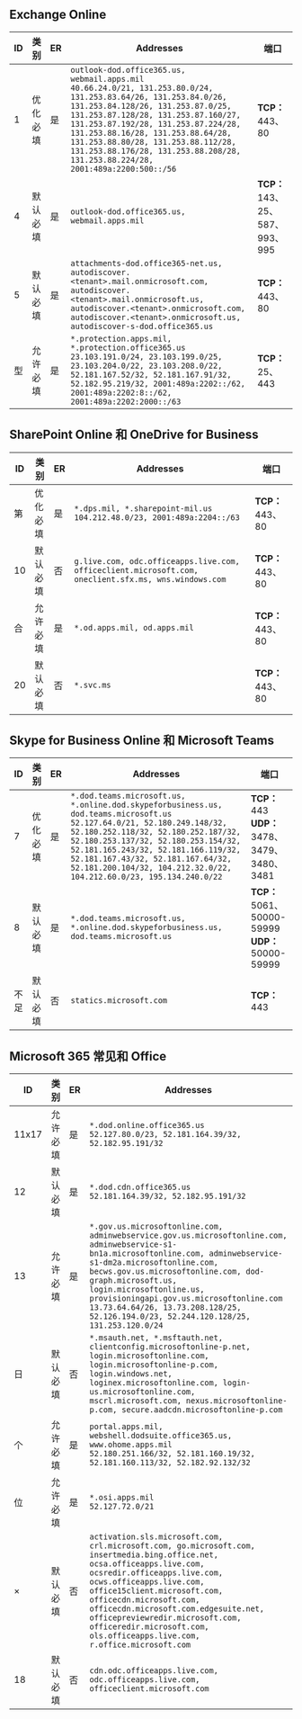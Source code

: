 <!--THIS FILE IS AUTOMATICALLY GENERATED. MANUAL CHANGES WILL BE OVERWRITTEN.-->
<!--Please contact the Office 365 Endpoints team with any questions.-->
<!--USGovDoD endpoints version 2019062800-->
<!--File generated 2019-06-28 11:00:09.8081-->

## <a name="exchange-online"></a>Exchange Online

ID | 类别 | ER | Addresses | 端口
-- | -------------------- | --- | ---------------------------------------------------------------------------------------------------------------------------------------------------------------------------------------------------------------------------------------------------------------------------------------------------------------------------------------------------------------------------------------------- | -------------------------------
1 | 优化<BR>必填 | 是 | `outlook-dod.office365.us, webmail.apps.mil`<BR>`40.66.24.0/21, 131.253.80.0/24, 131.253.83.64/26, 131.253.84.0/26, 131.253.84.128/26, 131.253.87.0/25, 131.253.87.128/28, 131.253.87.160/27, 131.253.87.192/28, 131.253.87.224/28, 131.253.88.16/28, 131.253.88.64/28, 131.253.88.80/28, 131.253.88.112/28, 131.253.88.176/28, 131.253.88.208/28, 131.253.88.224/28, 2001:489a:2200:500::/56` | **TCP：** 443、80
4 | 默认<BR>必填 | 是 | `outlook-dod.office365.us, webmail.apps.mil` | **TCP：** 143、25、587、993、995
5 | 默认<BR>必填 | 是 | `attachments-dod.office365-net.us, autodiscover.<tenant>.mail.onmicrosoft.com, autodiscover.<tenant>.mail.onmicrosoft.us, autodiscover.<tenant>.onmicrosoft.com, autodiscover.<tenant>.onmicrosoft.us, autodiscover-s-dod.office365.us` | **TCP：** 443、80
型 | 允许<BR>必填 | 是 | `*.protection.apps.mil, *.protection.office365.us`<BR>`23.103.191.0/24, 23.103.199.0/25, 23.103.204.0/22, 23.103.208.0/22, 52.181.167.52/32, 52.181.167.91/32, 52.182.95.219/32, 2001:489a:2202::/62, 2001:489a:2202:8::/62, 2001:489a:2202:2000::/63` | **TCP：** 25、443

## <a name="sharepoint-online-and-onedrive-for-business"></a>SharePoint Online 和 OneDrive for Business

ID | 类别 | ER | Addresses | 端口
-- | -------------------- | --- | ---------------------------------------------------------------------------------------------------- | ----------------
第 | 优化<BR>必填 | 是 | `*.dps.mil, *.sharepoint-mil.us`<BR>`104.212.48.0/23, 2001:489a:2204::/63` | **TCP：** 443、80
10  | 默认<BR>必填 | 否 | `g.live.com, odc.officeapps.live.com, officeclient.microsoft.com, oneclient.sfx.ms, wns.windows.com` | **TCP：** 443、80
合 | 允许<BR>必填 | 是 | `*.od.apps.mil, od.apps.mil` | **TCP：** 443、80
20 | 默认<BR>必填 | 否 | `*.svc.ms` | **TCP：** 443、80

## <a name="skype-for-business-online-and-microsoft-teams"></a>Skype for Business Online 和 Microsoft Teams

ID | 类别 | ER | Addresses | 端口
-- | -------------------- | --- | -------------------------------------------------------------------------------------------------------------------------------------------------------------------------------------------------------------------------------------------------------------------------------------------------------------------------------------------------------- | --------------------------------------------------
7 | 优化<BR>必填 | 是 | `*.dod.teams.microsoft.us, *.online.dod.skypeforbusiness.us, dod.teams.microsoft.us`<BR>`52.127.64.0/21, 52.180.249.148/32, 52.180.252.118/32, 52.180.252.187/32, 52.180.253.137/32, 52.180.253.154/32, 52.181.165.243/32, 52.181.166.119/32, 52.181.167.43/32, 52.181.167.64/32, 52.181.200.104/32, 104.212.32.0/22, 104.212.60.0/23, 195.134.240.0/22` | **TCP：** 443<BR>**UDP：** 3478、3479、3480、3481
8 | 默认<BR>必填 | 是 | `*.dod.teams.microsoft.us, *.online.dod.skypeforbusiness.us, dod.teams.microsoft.us` | **TCP：** 5061、50000-59999<BR>**UDP：** 50000-59999
不足 | 默认<BR>必填 | 否 | `statics.microsoft.com` | **TCP：** 443

## <a name="microsoft-365-common-and-office"></a>Microsoft 365 常见和 Office 

ID | 类别 | ER | Addresses | 端口
-- | ------------------- | --- | ------------------------------------------------------------------------------------------------------------------------------------------------------------------------------------------------------------------------------------------------------------------------------------------------------------------------------------------------------------------------------------------------ | ----------------
11x17 | 允许<BR>必填 | 是 | `*.dod.online.office365.us`<BR>`52.127.80.0/23, 52.181.164.39/32, 52.182.95.191/32` | **TCP：** 443
12 | 默认<BR>必填 | 是 | `*.dod.cdn.office365.us`<BR>`52.181.164.39/32, 52.182.95.191/32` | **TCP：** 443
13 | 允许<BR>必填 | 是 | `*.gov.us.microsoftonline.com, adminwebservice.gov.us.microsoftonline.com, adminwebservice-s1-bn1a.microsoftonline.com, adminwebservice-s1-dm2a.microsoftonline.com, becws.gov.us.microsoftonline.com, dod-graph.microsoft.us, login.microsoftonline.us, provisioningapi.gov.us.microsoftonline.com`<BR>`13.73.64.64/26, 13.73.208.128/25, 52.126.194.0/23, 52.244.120.128/25, 131.253.120.0/24` | **TCP：** 443
日 | 默认<BR>必填 | 否 | `*.msauth.net, *.msftauth.net, clientconfig.microsoftonline-p.net, login.microsoftonline.com, login.microsoftonline-p.com, login.windows.net, loginex.microsoftonline.com, login-us.microsoftonline.com, mscrl.microsoft.com, nexus.microsoftonline-p.com, secure.aadcdn.microsoftonline-p.com` | **TCP：** 443
个 | 允许<BR>必填 | 是 | `portal.apps.mil, webshell.dodsuite.office365.us, www.ohome.apps.mil`<BR>`52.180.251.166/32, 52.181.160.19/32, 52.181.160.113/32, 52.182.92.132/32` | **TCP：** 443
位 | 允许<BR>必填 | 是 | `*.osi.apps.mil`<BR>`52.127.72.0/21` | **TCP：** 443
× | 默认<BR>必填 | 否 | `activation.sls.microsoft.com, crl.microsoft.com, go.microsoft.com, insertmedia.bing.office.net, ocsa.officeapps.live.com, ocsredir.officeapps.live.com, ocws.officeapps.live.com, office15client.microsoft.com, officecdn.microsoft.com, officecdn.microsoft.com.edgesuite.net, officepreviewredir.microsoft.com, officeredir.microsoft.com, ols.officeapps.live.com, r.office.microsoft.com` | **TCP：** 443、80
18 | 默认<BR>必填 | 否 | `cdn.odc.officeapps.live.com, odc.officeapps.live.com, officeclient.microsoft.com` | **TCP：** 443、80
